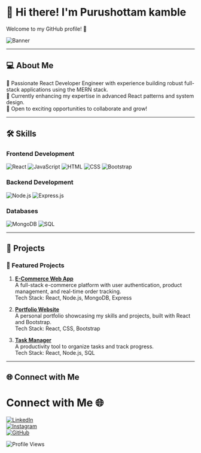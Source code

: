 # 👋 Hi there! I'm Purushottam kamble 
Welcome to my GitHub profile! 🚀

![Banner](https://via.placeholder.com/1200x300.png?text=Welcome+to+my+GitHub+Profile) <!-- Replace with your own banner image URL -->

---

## 💻 About Me  
🎯 Passionate React Developer Engineer with experience building robust full-stack applications using the MERN stack.  
🌱 Currently enhancing my expertise in advanced React patterns and system design.  
💼 Open to exciting opportunities to collaborate and grow!

---

## 🛠️ Skills  

### Frontend Development  
![React](https://img.shields.io/badge/-React-61DAFB?logo=react&logoColor=white&style=for-the-badge) ![JavaScript](https://img.shields.io/badge/-JavaScript-F7DF1E?logo=javascript&logoColor=black&style=for-the-badge) ![HTML](https://img.shields.io/badge/-HTML5-E34F26?logo=html5&logoColor=white&style=for-the-badge) ![CSS](https://img.shields.io/badge/-CSS3-1572B6?logo=css3&logoColor=white&style=for-the-badge) ![Bootstrap](https://img.shields.io/badge/-Bootstrap-7952B3?logo=bootstrap&logoColor=white&style=for-the-badge)




### Backend Development  
![Node.js](https://img.shields.io/badge/-Node.js-339933?logo=node.js&logoColor=white&style=for-the-badge) ![Express.js](https://img.shields.io/badge/-Express.js-000000?logo=express&logoColor=white&style=for-the-badge)


### Databases  
![MongoDB](https://img.shields.io/badge/-MongoDB-47A248?logo=mongodb&logoColor=white&style=for-the-badge) ![SQL](https://img.shields.io/badge/-SQL-4479A1?logo=sql&logoColor=white&style=for-the-badge)


---

## 📂 Projects  

### 🌟 Featured Projects  
1. **[E-Commerce Web App](#)**  
   A full-stack e-commerce platform with user authentication, product management, and real-time order tracking.  
   Tech Stack: React, Node.js, MongoDB, Express  

2. **[Portfolio Website](#)**  
   A personal portfolio showcasing my skills and projects, built with React and Bootstrap.  
   Tech Stack: React, CSS, Bootstrap  

3. **[Task Manager](#)**  
   A productivity tool to organize tasks and track progress.  
   Tech Stack: React, Node.js, SQL  

---

## 🌐 Connect with Me  

# Connect with Me 🌐

[![LinkedIn](https://img.shields.io/badge/-LinkedIn-0A66C2?logo=linkedin&logoColor=white&style=for-the-badge)](https://linkedin.com/in/your-profile)  
[![Instagram](https://img.shields.io/badge/-Instagram-E4405F?logo=instagram&logoColor=white&style=for-the-badge)](https://instagram.com/your-profile)  
[![GitHub](https://img.shields.io/badge/-GitHub-181717?logo=github&logoColor=white&style=for-the-badge)](https://github.com/your-username)  



![Profile Views](https://komarev.com/ghpvc/?username=your-username&color=blue&style=flat-square)



